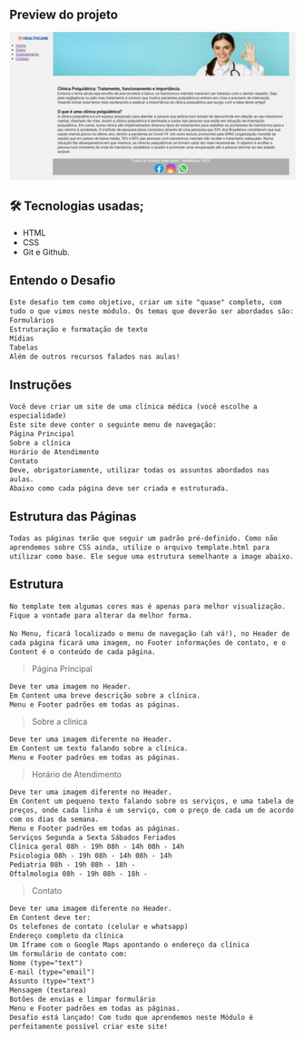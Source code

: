 ## Preview do projeto

![preview](./.github/preview.png)

## 🛠 Tecnologias usadas;

- HTML
- CSS
- Git e Github.

## Entendo o Desafio

    Este desafio tem como objetivo, criar um site "quase" completo, com tudo o que vimos neste módulo. Os temas que deverão ser abordados são:
    Formulários
    Estruturação e formatação de texto
    Mídias
    Tabelas
    Além de outros recursos falados nas aulas!

## Instruções

    Você deve criar um site de uma clínica médica (você escolhe a especialidade)
    Este site deve conter o seguinte menu de navegação:
    Página Principal
    Sobre a clínica
    Horário de Atendimento
    Contato
    Deve, obrigatoriamente, utilizar todas os assuntos abordados nas aulas.
    Abaixo como cada página deve ser criada e estruturada.

## Estrutura das Páginas

    Todas as páginas terão que seguir um padrão pré-definido. Como não aprendemos sobre CSS ainda, utilize o arquivo template.html para utilizar como base. Ele segue uma estrutura semelhante a image abaixo.

## Estrutura

    No template tem algumas cores mas é apenas para melhor visualização. Fique a vontade para alterar da melhor forma.

    No Menu, ficará localizado o menu de navegação (ah vá!), no Header de cada página ficará uma imagem, no Footer informações de contato, e o Content é o conteúdo de cada página.

> Página Principal

    Deve ter uma imagem no Header.
    Em Content uma breve descrição sobre a clínica.
    Menu e Footer padrões em todas as páginas.

> Sobre a clínica

    Deve ter uma imagem diferente no Header.
    Em Content um texto falando sobre a clínica.
    Menu e Footer padrões em todas as páginas.

> Horário de Atendimento

    Deve ter uma imagem diferente no Header.
    Em Content um pequeno texto falando sobre os serviços, e uma tabela de preços, onde cada linha é um serviço, com o preço de cada um de acordo com os dias da semana.
    Menu e Footer padrões em todas as páginas.
    Serviços Segunda a Sexta Sábados Feriados
    Clínica geral 08h - 19h 08h - 14h 08h - 14h
    Psicologia 08h - 19h 08h - 14h 08h - 14h
    Pediatria 08h - 19h 08h - 18h -
    Oftalmologia 08h - 19h 08h - 18h -

> Contato

    Deve ter uma imagem diferente no Header.
    Em Content deve ter:
    Os telefones de contato (celular e whatsapp)
    Endereço completo da clínica
    Um Iframe com o Google Maps apontando o endereço da clínica
    Um formulário de contato com:
    Nome (type="text")
    E-mail (type="email")
    Assunto (type="text")
    Mensagem (textarea)
    Botões de envias e limpar formulário
    Menu e Footer padrões em todas as páginas.
    Desafio está lançado! Com tudo que aprendemos neste Módulo é perfeitamente possível criar este site!

